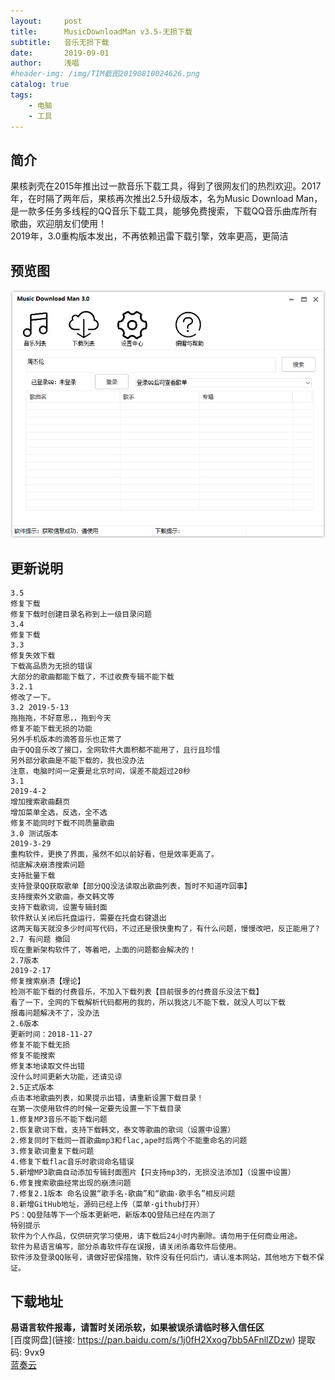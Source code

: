 ```yaml
---
layout:     post
title:      MusicDownloadMan v3.5-无损下载
subtitle:   音乐无损下载
date:       2019-09-01
author:     浅唱
#header-img: /img/TIM截图20190810024626.png
catalog: true
tags:
    - 电脑
    - 工具
---
```


## 简介
果核剥壳在2015年推出过一款音乐下载工具，得到了很网友们的热烈欢迎。2017年，在时隔了两年后，果核再次推出2.5升级版本，名为Music Download Man，是一款多任务多线程的QQ音乐下载工具，能够免费搜索，下载QQ音乐曲库所有歌曲，欢迎朋友们使用！    
2019年，3.0重构版本发出，不再依赖迅雷下载引擎，效率更高，更简洁

## 预览图
![](/img/musm3.png)


## 更新说明
	3.5
	修复下载
	修复下载时创建目录名称到上一级目录问题
	3.4
	修复下载
	3.3
	修复失效下载
	下载高品质为无损的错误
	大部分的歌曲都能下载了，不过收费专辑不能下载
	3.2.1 
	修改了一下。
	3.2 2019-5-13
	拖拖拖，不好意思，，拖到今天
	修复不能下载无损的功能
	另外手机版本的滴答音乐也正常了
	由于QQ音乐改了接口，全网软件大面积都不能用了，且行且珍惜
	另外部分歌曲是不能下载的，我也没办法
	注意，电脑时间一定要是北京时间，误差不能超过20秒
	3.1
	2019-4-2
	增加搜索歌曲翻页
	增加菜单全选，反选，全不选
	修复不能同时下载不同质量歌曲
	3.0 测试版本
	2019-3-29
	重构软件，更换了界面，虽然不如以前好看，但是效率更高了。
	彻底解决崩溃搜索问题
	支持批量下载
	支持登录QQ获取歌单【部分QQ没法读取出歌曲列表，暂时不知道咋回事】
	支持搜索外文歌曲，泰文韩文等
	支持下载歌词，设置专辑封面
	软件默认关闭后托盘运行，需要在托盘右键退出
	这两天每天就没多少时间写代码，不过还是很快重构了，有什么问题，慢慢改吧，反正能用了?
	2.7 有问题 撤回
	现在重新架构软件了，等着吧，上面的问题都会解决的！
	2.7版本
	2019-2-17
	修复搜索崩溃【理论】
	检测不能下载的付费音乐，不加入下载列表【目前很多的付费音乐没法下载】
	看了一下，全网的下载解析代码都用的我的，所以我这儿不能下载，就没人可以下载
	报毒问题解决不了，没办法
	2.6版本
	更新时间：2018-11-27
	修复不能下载无损
	修复不能搜索
	修复本地读取文件出错
	没什么时间更新大功能，还请见谅
	2.5正式版本
	点击本地歌曲列表，如果提示出错，请重新设置下载目录！
	在第一次使用软件的时候一定要先设置一下下载目录
	1.修复MP3音乐不能下载问题
	2.恢复歌词下载，支持下载韩文，泰文等歌曲的歌词（设置中设置）
	2.修复同时下载同一首歌曲mp3和flac,ape时后两个不能重命名的问题
	3.修复歌词重复下载问题
	4.修复下载flac音乐时歌词命名错误
	5.新增MP3歌曲自动添加专辑封面图片【只支持mp3的，无损没法添加】（设置中设置）
	6.修复搜索歌曲经常出现的崩溃问题
	7.修复2.1版本 命名设置“歌手名-歌曲”和“歌曲-歌手名”相反问题
	8.新增GitHub地址，源码已经上传（菜单-github打开）
	PS：QQ登陆等下一个版本更新吧，新版本QQ登陆已经在内测了
	特别提示
	软件为个人作品，仅供研究学习使用，请下载后24小时内删除。请勿用于任何商业用途。
	软件为易语言编写，部分杀毒软件存在误报，请关闭杀毒软件后使用。
	软件涉及登录QQ账号，请做好密保措施，软件没有任何后门，请认准本网站，其他地方下载不保证。

## 下载地址
**易语言软件报毒，请暂时关闭杀软，如果被误杀请临时移入信任区**      
[百度网盘](链接: https://pan.baidu.com/s/1j0fH2Xxog7bb5AFnllZDzw) 提取码: 9vx9      
[蓝奏云](https://www.lanzous.com/i5xgyfi)
                             

